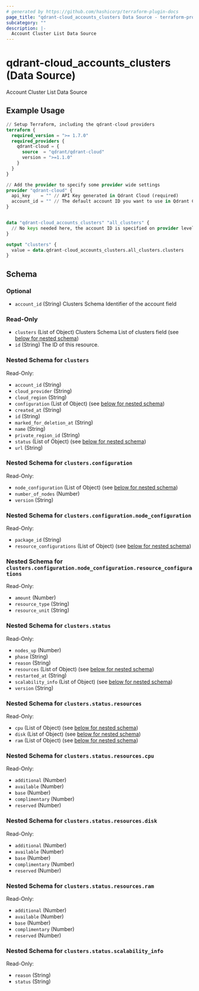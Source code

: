 ```yaml
---
# generated by https://github.com/hashicorp/terraform-plugin-docs
page_title: "qdrant-cloud_accounts_clusters Data Source - terraform-provider-qdrant-cloud"
subcategory: ""
description: |-
  Account Cluster List Data Source
---
```


# qdrant-cloud_accounts_clusters (Data Source)

Account Cluster List Data Source

## Example Usage

```terraform
// Setup Terraform, including the qdrant-cloud providers
terraform {
  required_version = ">= 1.7.0"
  required_providers {
    qdrant-cloud = {
      source  = "qdrant/qdrant-cloud"
      version = ">=1.1.0"
    }
  }
}

// Add the provider to specify some provider wide settings
provider "qdrant-cloud" {
  api_key    = "" // API Key generated in Qdrant Cloud (required)
  account_id = "" // The default account ID you want to use in Qdrant Cloud (can be overriden on resource level)
}


data "qdrant-cloud_accounts_clusters" "all_clusters" {
  // No keys needed here, the account ID is specified on provider level
}

output "clusters" {
  value = data.qdrant-cloud_accounts_clusters.all_clusters.clusters
}
```

<!-- schema generated by tfplugindocs -->
## Schema

### Optional

- `account_id` (String) Clusters Schema Identifier of the account field

### Read-Only

- `clusters` (List of Object) Clusters Schema List of clusters field (see [below for nested schema](#nestedatt--clusters))
- `id` (String) The ID of this resource.

<a id="nestedatt--clusters"></a>
### Nested Schema for `clusters`

Read-Only:

- `account_id` (String)
- `cloud_provider` (String)
- `cloud_region` (String)
- `configuration` (List of Object) (see [below for nested schema](#nestedobjatt--clusters--configuration))
- `created_at` (String)
- `id` (String)
- `marked_for_deletion_at` (String)
- `name` (String)
- `private_region_id` (String)
- `status` (List of Object) (see [below for nested schema](#nestedobjatt--clusters--status))
- `url` (String)

<a id="nestedobjatt--clusters--configuration"></a>
### Nested Schema for `clusters.configuration`

Read-Only:

- `node_configuration` (List of Object) (see [below for nested schema](#nestedobjatt--clusters--configuration--node_configuration))
- `number_of_nodes` (Number)
- `version` (String)

<a id="nestedobjatt--clusters--configuration--node_configuration"></a>
### Nested Schema for `clusters.configuration.node_configuration`

Read-Only:

- `package_id` (String)
- `resource_configurations` (List of Object) (see [below for nested schema](#nestedobjatt--clusters--configuration--node_configuration--resource_configurations))

<a id="nestedobjatt--clusters--configuration--node_configuration--resource_configurations"></a>
### Nested Schema for `clusters.configuration.node_configuration.resource_configurations`

Read-Only:

- `amount` (Number)
- `resource_type` (String)
- `resource_unit` (String)




<a id="nestedobjatt--clusters--status"></a>
### Nested Schema for `clusters.status`

Read-Only:

- `nodes_up` (Number)
- `phase` (String)
- `reason` (String)
- `resources` (List of Object) (see [below for nested schema](#nestedobjatt--clusters--status--resources))
- `restarted_at` (String)
- `scalability_info` (List of Object) (see [below for nested schema](#nestedobjatt--clusters--status--scalability_info))
- `version` (String)

<a id="nestedobjatt--clusters--status--resources"></a>
### Nested Schema for `clusters.status.resources`

Read-Only:

- `cpu` (List of Object) (see [below for nested schema](#nestedobjatt--clusters--status--resources--cpu))
- `disk` (List of Object) (see [below for nested schema](#nestedobjatt--clusters--status--resources--disk))
- `ram` (List of Object) (see [below for nested schema](#nestedobjatt--clusters--status--resources--ram))

<a id="nestedobjatt--clusters--status--resources--cpu"></a>
### Nested Schema for `clusters.status.resources.cpu`

Read-Only:

- `additional` (Number)
- `available` (Number)
- `base` (Number)
- `complimentary` (Number)
- `reserved` (Number)


<a id="nestedobjatt--clusters--status--resources--disk"></a>
### Nested Schema for `clusters.status.resources.disk`

Read-Only:

- `additional` (Number)
- `available` (Number)
- `base` (Number)
- `complimentary` (Number)
- `reserved` (Number)


<a id="nestedobjatt--clusters--status--resources--ram"></a>
### Nested Schema for `clusters.status.resources.ram`

Read-Only:

- `additional` (Number)
- `available` (Number)
- `base` (Number)
- `complimentary` (Number)
- `reserved` (Number)



<a id="nestedobjatt--clusters--status--scalability_info"></a>
### Nested Schema for `clusters.status.scalability_info`

Read-Only:

- `reason` (String)
- `status` (String)
